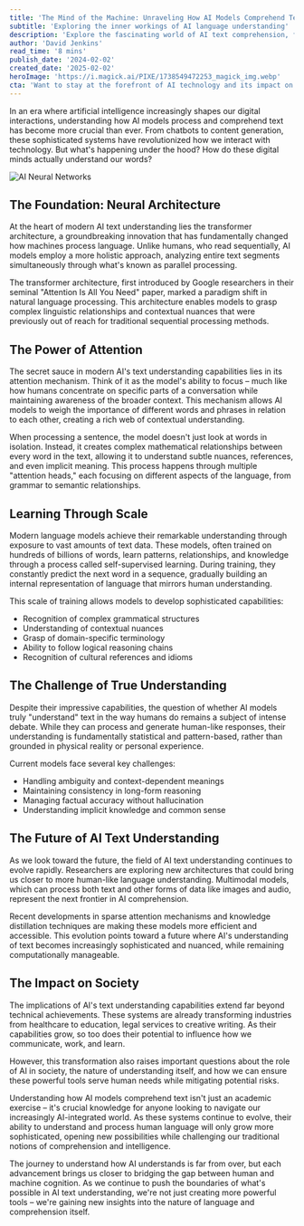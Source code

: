 ```yaml
---
title: 'The Mind of the Machine: Unraveling How AI Models Comprehend Text'
subtitle: 'Exploring the inner workings of AI language understanding'
description: 'Explore the fascinating world of AI text comprehension, from the revolutionary transformer architecture to the power of attention mechanisms. Learn how modern AI models process language, their current limitations, and the future of machine understanding in this comprehensive overview of AI language processing.'
author: 'David Jenkins'
read_time: '8 mins'
publish_date: '2024-02-02'
created_date: '2025-02-02'
heroImage: 'https://i.magick.ai/PIXE/1738549472253_magick_img.webp'
cta: 'Want to stay at the forefront of AI technology and its impact on text understanding? Follow us on LinkedIn for regular insights into the evolving world of artificial intelligence and machine learning!'
---
```


In an era where artificial intelligence increasingly shapes our digital interactions, understanding how AI models process and comprehend text has become more crucial than ever. From chatbots to content generation, these sophisticated systems have revolutionized how we interact with technology. But what's happening under the hood? How do these digital minds actually understand our words?

![AI Neural Networks](https://i.magick.ai/PIXE/1738549472257_magick_img.webp)

## The Foundation: Neural Architecture

At the heart of modern AI text understanding lies the transformer architecture, a groundbreaking innovation that has fundamentally changed how machines process language. Unlike humans, who read sequentially, AI models employ a more holistic approach, analyzing entire text segments simultaneously through what's known as parallel processing.

The transformer architecture, first introduced by Google researchers in their seminal "Attention Is All You Need" paper, marked a paradigm shift in natural language processing. This architecture enables models to grasp complex linguistic relationships and contextual nuances that were previously out of reach for traditional sequential processing methods.

## The Power of Attention

The secret sauce in modern AI's text understanding capabilities lies in its attention mechanism. Think of it as the model's ability to focus – much like how humans concentrate on specific parts of a conversation while maintaining awareness of the broader context. This mechanism allows AI models to weigh the importance of different words and phrases in relation to each other, creating a rich web of contextual understanding.

When processing a sentence, the model doesn't just look at words in isolation. Instead, it creates complex mathematical relationships between every word in the text, allowing it to understand subtle nuances, references, and even implicit meaning. This process happens through multiple "attention heads," each focusing on different aspects of the language, from grammar to semantic relationships.

## Learning Through Scale

Modern language models achieve their remarkable understanding through exposure to vast amounts of text data. These models, often trained on hundreds of billions of words, learn patterns, relationships, and knowledge through a process called self-supervised learning. During training, they constantly predict the next word in a sequence, gradually building an internal representation of language that mirrors human understanding.

This scale of training allows models to develop sophisticated capabilities:
- Recognition of complex grammatical structures
- Understanding of contextual nuances
- Grasp of domain-specific terminology
- Ability to follow logical reasoning chains
- Recognition of cultural references and idioms

## The Challenge of True Understanding

Despite their impressive capabilities, the question of whether AI models truly "understand" text in the way humans do remains a subject of intense debate. While they can process and generate human-like responses, their understanding is fundamentally statistical and pattern-based, rather than grounded in physical reality or personal experience.

Current models face several key challenges:
- Handling ambiguity and context-dependent meanings
- Maintaining consistency in long-form reasoning
- Managing factual accuracy without hallucination
- Understanding implicit knowledge and common sense

## The Future of AI Text Understanding

As we look toward the future, the field of AI text understanding continues to evolve rapidly. Researchers are exploring new architectures that could bring us closer to more human-like language understanding. Multimodal models, which can process both text and other forms of data like images and audio, represent the next frontier in AI comprehension.

Recent developments in sparse attention mechanisms and knowledge distillation techniques are making these models more efficient and accessible. This evolution points toward a future where AI's understanding of text becomes increasingly sophisticated and nuanced, while remaining computationally manageable.

## The Impact on Society

The implications of AI's text understanding capabilities extend far beyond technical achievements. These systems are already transforming industries from healthcare to education, legal services to creative writing. As their capabilities grow, so too does their potential to influence how we communicate, work, and learn.

However, this transformation also raises important questions about the role of AI in society, the nature of understanding itself, and how we can ensure these powerful tools serve human needs while mitigating potential risks.

Understanding how AI models comprehend text isn't just an academic exercise – it's crucial knowledge for anyone looking to navigate our increasingly AI-integrated world. As these systems continue to evolve, their ability to understand and process human language will only grow more sophisticated, opening new possibilities while challenging our traditional notions of comprehension and intelligence.

The journey to understand how AI understands is far from over, but each advancement brings us closer to bridging the gap between human and machine cognition. As we continue to push the boundaries of what's possible in AI text understanding, we're not just creating more powerful tools – we're gaining new insights into the nature of language and comprehension itself.